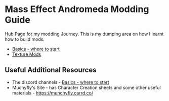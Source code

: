 # Mass Effect Andromeda Modding Guide

Hub Page for my modding Journey. This is my dumping area on how I learnt how to build mods.

* [Basics - where to start](Basics/README.md)
* [Texture Mods](TextureModding/README.md)

## Useful Additional Resources

* The discord channels - [Basics - where to start](Basics/README.md)
* Muchyfly's Site - has Character Creation sheets and some other useful materials - https://munchyfly.carrd.co/
